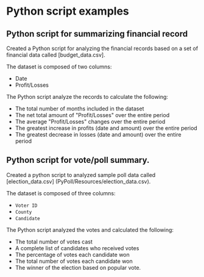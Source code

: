 # Python script examples

## Python script for summarizing financial record

Created a Python script for analyzing the financial records based on a set of financial data called [budget_data.csv].

The dataset is composed of two columns: 
- Date
- Profit/Losses

The Python script analyze the records to calculate the following:
- The total number of months included in the dataset
- The net total amount of "Profit/Losses" over the entire period
- The average "Profit/Losses" changes over the entire period
- The greatest increase in profits (date and amount) over the entire period
- The greatest decrease in losses (date and amount) over the entire period

## Python script for vote/poll summary.

Created a python script to analyzed sample poll data called [election_data.csv] (PyPoll/Resources/election_data.csv). 

The dataset is composed of three columns: 
- `Voter ID`
- `County`
- `Candidate`

The Python script analyzed the votes and calculated the following:

- The total number of votes cast
- A complete list of candidates who received votes
- The percentage of votes each candidate won
- The total number of votes each candidate won
- The winner of the election based on popular vote.
